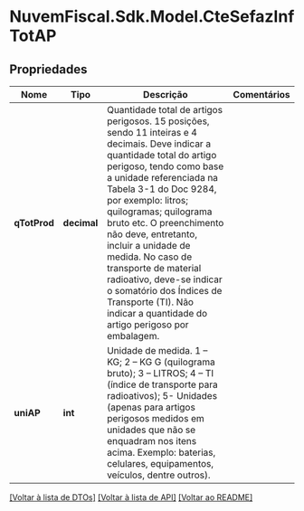 # NuvemFiscal.Sdk.Model.CteSefazInfTotAP

## Propriedades

Nome | Tipo | Descrição | Comentários
------------ | ------------- | ------------- | -------------
**qTotProd** | **decimal** | Quantidade total de artigos perigosos.  15 posições, sendo 11 inteiras e 4 decimais.   Deve indicar a quantidade total do artigo perigoso, tendo como base a unidade referenciada na Tabela 3-1 do Doc 9284, por exemplo: litros; quilogramas; quilograma bruto etc. O preenchimento não deve, entretanto, incluir a unidade de medida. No caso de transporte de material radioativo, deve-se indicar o somatório dos Índices de Transporte (TI). Não indicar a quantidade do artigo perigoso por embalagem. | 
**uniAP** | **int** | Unidade de medida.  1 – KG;   2 – KG G (quilograma bruto);  3 – LITROS;  4 – TI (índice de transporte para radioativos); 5- Unidades (apenas para artigos perigosos medidos em unidades que não se enquadram nos itens acima. Exemplo: baterias, celulares, equipamentos, veículos, dentre outros). | 

[[Voltar à lista de DTOs]](../README.md#documentation-for-models) [[Voltar à lista de API]](../README.md#documentation-for-api-endpoints) [[Voltar ao README]](../README.md)

